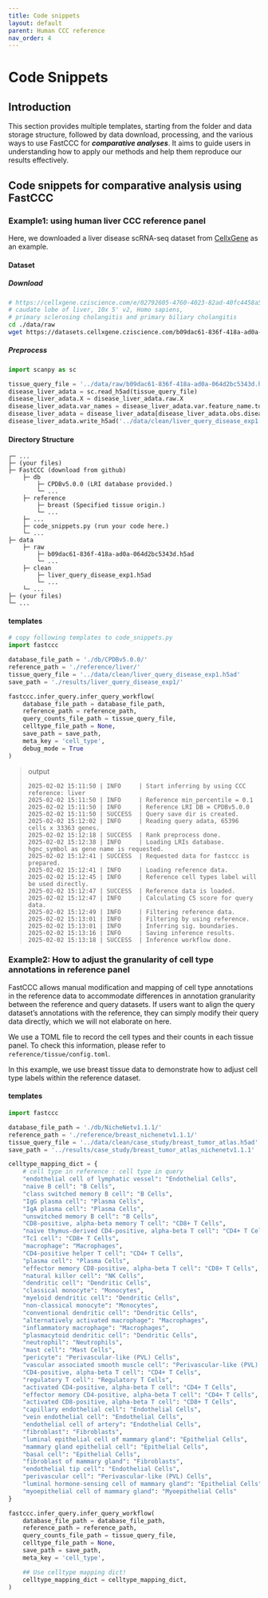 ```yaml
---
title: Code snippets
layout: default
parent: Human CCC reference
nav_order: 4
---
```

<script type="text/javascript" async
  src="https://cdnjs.cloudflare.com/ajax/libs/mathjax/3.2.2/es5/tex-mml-chtml.js">
</script>

# Code Snippets

## Introduction
This section provides multiple templates, starting from the folder and data storage structure, followed by data download, processing, and the various ways to use FastCCC for ***comparative analyses***. It aims to guide users in understanding how to apply our methods and help them reproduce our results effectively.

## Code snippets for comparative analysis using FastCCC

### Example1: using human liver CCC reference panel

Here, we downloaded a liver disease scRNA-seq dataset from [CellxGene](https://cellxgene.cziscience.com/e/02792605-4760-4023-82ad-40fc4458a5db.cxg/) as an example.

#### **Dataset**

##### Download
```bash
# https://cellxgene.cziscience.com/e/02792605-4760-4023-82ad-40fc4458a5db.cxg/
# caudate lobe of liver, 10x 5' v2, Homo sapiens, 
# primary sclerosing cholangitis and primary biliary cholangitis
cd ./data/raw
wget https://datasets.cellxgene.cziscience.com/b09dac61-836f-418a-ad0a-064d2bc5343d.h5ad
```
##### Preprocess
```python
import scanpy as sc

tissue_query_file = '../data/raw/b09dac61-836f-418a-ad0a-064d2bc5343d.h5ad'
disease_liver_adata = sc.read_h5ad(tissue_query_file)
disease_liver_adata.X = disease_liver_adata.raw.X
disease_liver_adata.var_names = disease_liver_adata.var.feature_name.tolist() # Use hgnc_symbol.
disease_liver_adata = disease_liver_adata[disease_liver_adata.obs.disease!='normal']
disease_liver_adata.write_h5ad('../data/clean/liver_query_disease_exp1.h5ad')
```



#### **Directory Structure**
```
┌─ ...
├─ (your files)
├─ FastCCC (download from github)
    ├─ db
        ├─ CPDBv5.0.0 (LRI database provided.)
        └─ ...
    ├─ reference
        ├─ breast (Specified tissue origin.)
        └─ ...
    ├─ ...
    ├─ code_snippets.py (run your code here.)
    └─ ...
├─ data
    ├─ raw
        ├─ b09dac61-836f-418a-ad0a-064d2bc5343d.h5ad
        └─ ...
    ├─ clean
        ├─ liver_query_disease_exp1.h5ad
        └─ ...
    └─ ...
├─ (your files)
└─ ...
```

#### **templates**
```python
# copy following templates to code_snippets.py
import fastccc

database_file_path = './db/CPDBv5.0.0/'
reference_path = './reference/liver/'
tissue_query_file = '../data/clean/liver_query_disease_exp1.h5ad'
save_path = './results/liver_query_disease_exp1/'

fastccc.infer_query.infer_query_workflow(
    database_file_path = database_file_path,
    reference_path = reference_path,
    query_counts_file_path = tissue_query_file,
    celltype_file_path = None,
    save_path = save_path,
    meta_key = 'cell_type',
    debug_mode = True
)
```

<blockquote class="new-title"> <p>output</p>
<div class="highlight"><pre class="highlight"><code><span class="sr">2025-02-02 15:11:50</span> | INFO     | Start inferring by using CCC reference: liver
<span class="sr">2025-02-02 15:11:50</span> | INFO     | Reference min_percentile = 0.1
<span class="sr">2025-02-02 15:11:50</span> | INFO     | Reference LRI DB = CPDBv5.0.0
<span class="sr">2025-02-02 15:11:50</span> | <span class="sb">SUCCESS </span> | <span class="sb">Query save dir is created.</span>
<span class="sr">2025-02-02 15:12:02</span> | INFO     | Reading query adata, 65396 cells x 33363 genes.                                           
<span class="sr">2025-02-02 15:12:18</span> | <span class="sb">SUCCESS </span> | <span class="sb">Rank preprocess done.</span>
<span class="sr">2025-02-02 15:12:38</span> | INFO     | Loading LRIs database. hgnc_symbol as gene name is requested.
<span class="sr">2025-02-02 15:12:41</span> | <span class="sb">SUCCESS </span> | <span class="sb">Requested data for fastccc is prepared.</span>
<span class="sr">2025-02-02 15:12:41</span> | INFO     | Loading reference data.
<span class="sr">2025-02-02 15:12:45</span> | INFO     | Reference cell types label will be used directly.
<span class="sr">2025-02-02 15:12:47</span> | <span class="sb">SUCCESS </span> | <span class="sb">Reference data is loaded.</span>
<span class="sr">2025-02-02 15:12:47</span> | INFO     | Calculating CS score for query data.
<span class="sr">2025-02-02 15:12:49</span> | INFO     | Filtering reference data.
<span class="sr">2025-02-02 15:13:01</span> | INFO     | Filtering by using reference.
<span class="sr">2025-02-02 15:13:01</span> | INFO     | Inferring sig. boundaries.
<span class="sr">2025-02-02 15:13:16</span> | INFO     | Saving inference results.
<span class="sr">2025-02-02 15:13:18</span> | <span class="sb">SUCCESS </span> | <span class="sb">Inference workflow done.</span>
</code></pre></div>
</blockquote>

### Example2: How to adjust the granularity of cell type annotations in reference panel

FastCCC allows manual modification and mapping of cell type annotations in the reference data to accommodate differences in annotation granularity between the reference and query datasets. If users want to align the query dataset’s annotations with the reference, they can simply modify their query data directly, which we will not elaborate on here.

We use a TOML file to record the cell types and their counts in each tissue panel. To check this information, please refer to `reference/tissue/config.toml`.

In this example, we use breast tissue data to demonstrate how to adjust cell type labels within the reference dataset.

#### **templates**
```python
import fastccc

database_file_path = './db/NicheNetv1.1.1/'
reference_path = './reference/breast_nichenetv1.1.1/'
tissue_query_file = '../data/clean/case_study/breast_tumor_atlas.h5ad'
save_path = '../results/case_study/breast_tumor_atlas_nichenetv1.1.1'

celltype_mapping_dict = {
    # cell type in reference : cell type in query
    "endothelial cell of lymphatic vessel": "Endothelial Cells",  
    "naive B cell": "B Cells",  
    "class switched memory B cell": "B Cells",  
    "IgG plasma cell": "Plasma Cells",  
    "IgA plasma cell": "Plasma Cells",  
    "unswitched memory B cell": "B Cells",  
    "CD8-positive, alpha-beta memory T cell": "CD8+ T Cells",  
    "naive thymus-derived CD4-positive, alpha-beta T cell": "CD4+ T Cells",  
    "Tc1 cell": "CD8+ T Cells",  
    "macrophage": "Macrophages",  
    "CD4-positive helper T cell": "CD4+ T Cells",  
    "plasma cell": "Plasma Cells",  
    "effector memory CD8-positive, alpha-beta T cell": "CD8+ T Cells",  
    "natural killer cell": "NK Cells",  
    "dendritic cell": "Dendritic Cells",  
    "classical monocyte": "Monocytes",  
    "myeloid dendritic cell": "Dendritic Cells",  
    "non-classical monocyte": "Monocytes",  
    "conventional dendritic cell": "Dendritic Cells",  
    "alternatively activated macrophage": "Macrophages",  
    "inflammatory macrophage": "Macrophages",  
    "plasmacytoid dendritic cell": "Dendritic Cells",  
    "neutrophil": "Neutrophils",  
    "mast cell": "Mast Cells",  
    "pericyte": "Perivascular-like (PVL) Cells",  
    "vascular associated smooth muscle cell": "Perivascular-like (PVL) Cells",  
    "CD4-positive, alpha-beta T cell": "CD4+ T Cells",  
    "regulatory T cell": "Regulatory T Cells",  
    "activated CD4-positive, alpha-beta T cell": "CD4+ T Cells",  
    "effector memory CD4-positive, alpha-beta T cell": "CD4+ T Cells",  
    "activated CD8-positive, alpha-beta T cell": "CD8+ T Cells",  
    "capillary endothelial cell": "Endothelial Cells",  
    "vein endothelial cell": "Endothelial Cells",  
    "endothelial cell of artery": "Endothelial Cells",  
    "fibroblast": "Fibroblasts",  
    "luminal epithelial cell of mammary gland": "Epithelial Cells",  
    "mammary gland epithelial cell": "Epithelial Cells",  
    "basal cell": "Epithelial Cells",  
    "fibroblast of mammary gland": "Fibroblasts",  
    "endothelial tip cell": "Endothelial Cells",  
    "perivascular cell": "Perivascular-like (PVL) Cells",  
    "luminal hormone-sensing cell of mammary gland": "Epithelial Cells",  
    "myoepithelial cell of mammary gland": "Myoepithelial Cells"
}

fastccc.infer_query.infer_query_workflow(
    database_file_path = database_file_path,
    reference_path = reference_path,
    query_counts_file_path = tissue_query_file,
    celltype_file_path = None,
    save_path = save_path,
    meta_key = 'cell_type',

    ## Use celltype mapping dict!
    celltype_mapping_dict = celltype_mapping_dict,
)
```
